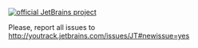 [![official JetBrains project](http://jb.gg/badges/official-flat-square.svg)](https://confluence.jetbrains.com/display/ALL/JetBrains+on+GitHub)

Please, report all issues to http://youtrack.jetbrains.com/issues/JT#newissue=yes
